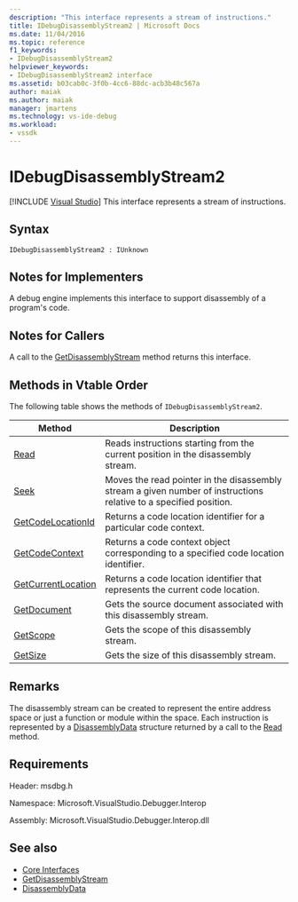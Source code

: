 ```yaml
---
description: "This interface represents a stream of instructions."
title: IDebugDisassemblyStream2 | Microsoft Docs
ms.date: 11/04/2016
ms.topic: reference
f1_keywords:
- IDebugDisassemblyStream2
helpviewer_keywords:
- IDebugDisassemblyStream2 interface
ms.assetid: b03cab0c-3f0b-4cc6-88dc-acb3b48c567a
author: maiak
ms.author: maiak
manager: jmartens
ms.technology: vs-ide-debug
ms.workload:
- vssdk
---
```

# IDebugDisassemblyStream2

 [!INCLUDE [Visual Studio](~/includes/applies-to-version/vs-windows-only.md)]
This interface represents a stream of instructions.

## Syntax

```
IDebugDisassemblyStream2 : IUnknown
```

## Notes for Implementers
 A debug engine implements this interface to support disassembly of a program's code.

## Notes for Callers
 A call to the [GetDisassemblyStream](../../../extensibility/debugger/reference/idebugprogram2-getdisassemblystream.md) method returns this interface.

## Methods in Vtable Order
 The following table shows the methods of `IDebugDisassemblyStream2`.

|Method|Description|
|------------|-----------------|
|[Read](../../../extensibility/debugger/reference/idebugdisassemblystream2-read.md)|Reads instructions starting from the current position in the disassembly stream.|
|[Seek](../../../extensibility/debugger/reference/idebugdisassemblystream2-seek.md)|Moves the read pointer in the disassembly stream a given number of instructions relative to a specified position.|
|[GetCodeLocationId](../../../extensibility/debugger/reference/idebugdisassemblystream2-getcodelocationid.md)|Returns a code location identifier for a particular code context.|
|[GetCodeContext](../../../extensibility/debugger/reference/idebugdisassemblystream2-getcodecontext.md)|Returns a code context object corresponding to a specified code location identifier.|
|[GetCurrentLocation](../../../extensibility/debugger/reference/idebugdisassemblystream2-getcurrentlocation.md)|Returns a code location identifier that represents the current code location.|
|[GetDocument](../../../extensibility/debugger/reference/idebugdisassemblystream2-getdocument.md)|Gets the source document associated with this disassembly stream.|
|[GetScope](../../../extensibility/debugger/reference/idebugdisassemblystream2-getscope.md)|Gets the scope of this disassembly stream.|
|[GetSize](../../../extensibility/debugger/reference/idebugdisassemblystream2-getsize.md)|Gets the size of this disassembly stream.|

## Remarks
 The disassembly stream can be created to represent the entire address space or just a function or module within the space. Each instruction is represented by a [DisassemblyData](../../../extensibility/debugger/reference/disassemblydata.md) structure returned by a call to the [Read](../../../extensibility/debugger/reference/idebugdisassemblystream2-read.md) method.

## Requirements
 Header: msdbg.h

 Namespace: Microsoft.VisualStudio.Debugger.Interop

 Assembly: Microsoft.VisualStudio.Debugger.Interop.dll

## See also
- [Core Interfaces](../../../extensibility/debugger/reference/core-interfaces.md)
- [GetDisassemblyStream](../../../extensibility/debugger/reference/idebugprogram2-getdisassemblystream.md)
- [DisassemblyData](../../../extensibility/debugger/reference/disassemblydata.md)
